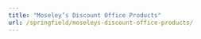 ```yaml
---
title: "Moseley’s Discount Office Products"
url: /springfield/moseleys-discount-office-products/
---
```

